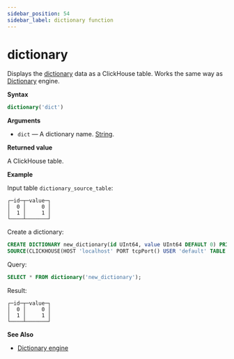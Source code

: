 ```yaml
---
sidebar_position: 54
sidebar_label: dictionary function
---
```


# dictionary

Displays the [dictionary](../../sql-reference/dictionaries/external-dictionaries/external-dicts.md) data as a ClickHouse table. Works the same way as [Dictionary](../../engines/table-engines/special/dictionary.md) engine.

**Syntax**

``` sql
dictionary('dict')
```

**Arguments**

-   `dict` — A dictionary name. [String](../../sql-reference/data-types/string.md).

**Returned value**

A ClickHouse table.

**Example**

Input table `dictionary_source_table`:

``` text
┌─id─┬─value─┐
│  0 │     0 │
│  1 │     1 │
└────┴───────┘
```

Create a dictionary:

``` sql
CREATE DICTIONARY new_dictionary(id UInt64, value UInt64 DEFAULT 0) PRIMARY KEY id
SOURCE(CLICKHOUSE(HOST 'localhost' PORT tcpPort() USER 'default' TABLE 'dictionary_source_table')) LAYOUT(DIRECT());
```

Query:

``` sql
SELECT * FROM dictionary('new_dictionary');
```

Result:

``` text
┌─id─┬─value─┐
│  0 │     0 │
│  1 │     1 │
└────┴───────┘
```

**See Also**

-   [Dictionary engine](../../engines/table-engines/special/dictionary.md#dictionary)
